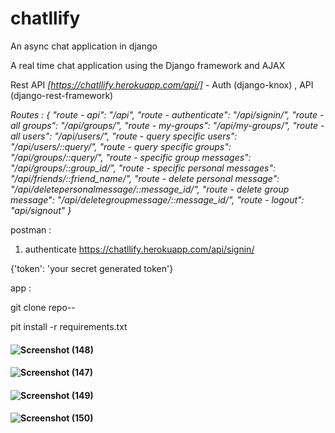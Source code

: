 # chatllify
An async chat application in django

A real time chat application using the Django framework and AJAX

Rest API *[https://chatllify.herokuapp.com/api/]* - Auth (django-knox) , API (django-rest-framework) 

*Routes : {
    "route - api": "/api",
    "route - authenticate": "/api/signin/",
    "route - all groups": "/api/groups/",
    "route - my-groups": "/api/my-groups/",
    "route - all users": "/api/users/",
    "route - query specific users": "/api/users/::query/",
    "route - query specific groups": "/api/groups/::query/",
    "route - specific group messages": "/api/groups/::group_id/",
    "route - specific personal messages": "/api/friends/::friend_name/",
    "route - delete personal message": "/api/deletepersonalmessage/::message_id/",
    "route - delete group message": "/api/deletegroupmessage/::message_id/",
    "route - logout": "api/signout"
}*

postman :

1. authenticate https://chatllify.herokuapp.com/api/signin/

{'token': 'your secret generated token'}

app :

git clone repo--

pit install -r requirements.txt

#### ![Screenshot (148)](https://user-images.githubusercontent.com/73120937/184893216-66e09eff-4ad2-4a16-b8ac-5e75eb159d99.png)

#### ![Screenshot (147)](https://user-images.githubusercontent.com/73120937/184893287-f119f6c6-a74a-42ff-af4d-dc877ddff874.png)

#### ![Screenshot (149)](https://user-images.githubusercontent.com/73120937/184893349-f206cab2-85fb-47d5-b62d-c3ce60daf5bd.png)

#### ![Screenshot (150)](https://user-images.githubusercontent.com/73120937/184893460-05001f31-9252-435f-a06f-7af79ac104c4.png)
